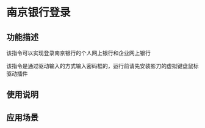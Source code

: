 # 南京银行登录
## 功能描述
该指令可以实现登录南京银行的个人网上银行和企业网上银行

该指令是通过驱动输入的方式输入密码框的，运行前请先安装影刀的虚拟键盘鼠标驱动插件
## 使用说明
## 应用场景
